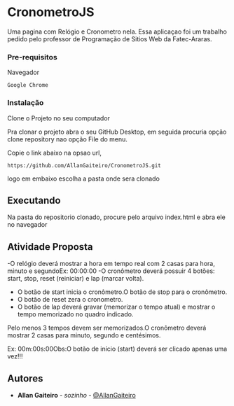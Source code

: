 # CronometroJS

Uma pagina com Relógio e Cronometro nela. Essa aplicaçao foi um trabalho pedido pelo professor de Programação de Sitios Web da Fatec-Araras.

### Pre-requisitos

Navegador

```
Google Chrome 
```

### Instalação

Clone o Projeto no seu computador

Pra clonar o projeto abra o seu GitHub Desktop, em seguida procuria opção clone repository nao opção File do menu.

Copie o link abaixo na opsao url, 

```
https://github.com/AllanGaiteiro/CronometroJS.git
```
logo em embaixo escolha a pasta onde sera clonado


## Executando

Na pasta do repositorio clonado, procure pelo arquivo index.html e abra ele no navegador


## Atividade Proposta

-O relógio deverá mostrar a hora em tempo real com 2 casas para hora, minuto e segundoEx: 00:00:00
-O cronômetro deverá possuir 4 botões: start, stop, reset (reiniciar) e lap (marcar volta).
* O botão de start inicia o cronômetro.O botão de stop para o cronômetro.
* O botão de reset zera o cronometro. 
* O botão de lap deverá gravar (memorizar o tempo atual) e mostrar o tempo memorizado no quadro indicado.

Pelo menos 3 tempos devem ser memorizados.O cronômetro deverá mostrar 2 casas para minuto, segundo e centésimos.

Ex: 00m:00s:00Obs:O botão de início (start) deverá ser clicado apenas uma vez!!!

## Autores

* **Allan Gaiteiro** - *sozinho* - [@AllanGaiteiro](https://github.com/AllanGaiteiro)

